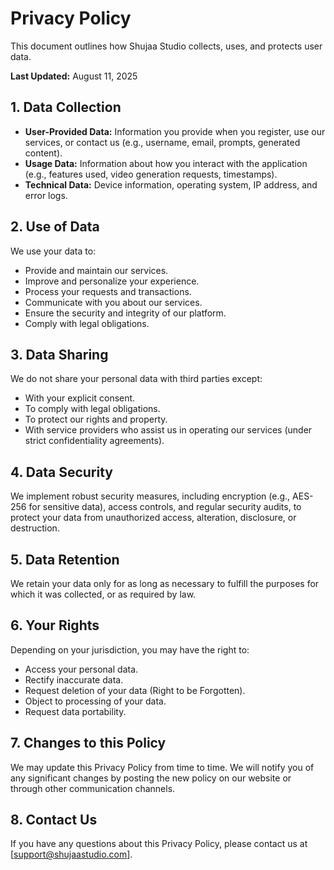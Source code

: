 # Privacy Policy

This document outlines how Shujaa Studio collects, uses, and protects user data.

**Last Updated:** August 11, 2025

## 1. Data Collection

*   **User-Provided Data:** Information you provide when you register, use our services, or contact us (e.g., username, email, prompts, generated content).
*   **Usage Data:** Information about how you interact with the application (e.g., features used, video generation requests, timestamps).
*   **Technical Data:** Device information, operating system, IP address, and error logs.

## 2. Use of Data

We use your data to:

*   Provide and maintain our services.
*   Improve and personalize your experience.
*   Process your requests and transactions.
*   Communicate with you about our services.
*   Ensure the security and integrity of our platform.
*   Comply with legal obligations.

## 3. Data Sharing

We do not share your personal data with third parties except:

*   With your explicit consent.
*   To comply with legal obligations.
*   To protect our rights and property.
*   With service providers who assist us in operating our services (under strict confidentiality agreements).

## 4. Data Security

We implement robust security measures, including encryption (e.g., AES-256 for sensitive data), access controls, and regular security audits, to protect your data from unauthorized access, alteration, disclosure, or destruction.

## 5. Data Retention

We retain your data only for as long as necessary to fulfill the purposes for which it was collected, or as required by law.

## 6. Your Rights

Depending on your jurisdiction, you may have the right to:

*   Access your personal data.
*   Rectify inaccurate data.
*   Request deletion of your data (Right to be Forgotten).
*   Object to processing of your data.
*   Request data portability.

## 7. Changes to this Policy

We may update this Privacy Policy from time to time. We will notify you of any significant changes by posting the new policy on our website or through other communication channels.

## 8. Contact Us

If you have any questions about this Privacy Policy, please contact us at [support@shujaastudio.com].
